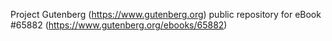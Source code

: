 Project Gutenberg (https://www.gutenberg.org) public repository for
eBook #65882 (https://www.gutenberg.org/ebooks/65882)
